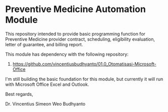 # Preventive Medicine Automation Module
This repository intended to provide basic programming function for Preventive Medicine provider contract, scheduling, eligibility evaluation, letter of guarantee, and billing report.

This module has dependency with the following repository:
1. https://github.com/vincentiusbudhyanto/01.0_Otomatisasi-Microsoft-Office

I'm still building the basic foundation for this module, but currently it will run with Microsoft Office Excel and Outlook.

Best regards,

Dr. Vincentius Simeon Weo Budhyanto
